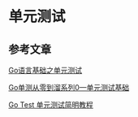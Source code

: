 # 单元测试

## 参考文章

[Go语言基础之单元测试](https://www.liwenzhou.com/posts/Go/unit-test/#autoid-0-0-0)

[Go单测从零到溜系列0—单元测试基础](https://www.liwenzhou.com/posts/Go/golang-unit-test-0/)

[Go Test 单元测试简明教程](https://geektutu.com/post/quick-go-test.html)

